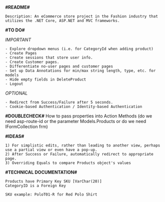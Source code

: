 **#README#**

    Description: An eCommerce store project in the Fashion industry that utilizes the .NET Core, ASP.NET and MVC frameworks. 

**#TO DO#**

*IMPORTANT*

    - Explore dropdown menus (i.e. for CategoryId when adding product)
    - Create Pages
    - Create sessions that store user info.
    - Create Customer pages.
    - Differentiate no-user pages and customer pages
    - Set up Data Annotations for min/max string length, type, etc. for models
    - Hide empty fields in DeleteProduct
    - Logout
*OPTIONAL*

    - Redirect from Success/Failure after 5 seconds.
    - Cookie-based Authentication / Identity-based Authentication

**#DOUBLECHECK#**
    How to pass properties into Action Methods (do we need asp-route-id or the parameter Models.Products or do we need IFormCollection frm)

**#IDEAS#**

    1) For simplistic edits, rather than leading to another view, perhaps use a partial view or even have a pop-up.
    2) After Success or Failure, automatically redirect to appropriate page.
    3) Overriding Equals to compare Products object's values

**#TECHNICAL DOCUMENTATION#**

    Products have Primary Key SKU [VarChar(20)]
    CategoryID is a Foreign Key 

    SKU example: PoloT01-R for Red Polo Shirt
